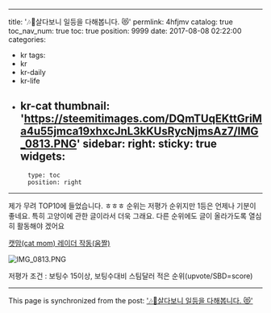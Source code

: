 
---
title: '🎶🥇살다보니 일등을 다해봅니다. 😻'
permlink: 4hfjmv
catalog: true
toc_nav_num: true
toc: true
position: 9999
date: 2017-08-08 02:22:00
categories:
- kr
tags:
- kr
- kr-daily
- kr-life
- kr-cat
thumbnail: 'https://steemitimages.com/DQmTUqEKttGriMa4u55jmca19xhxcJnL3kKUsRycNjmsAz7/IMG_0813.PNG'
sidebar:
    right:
        sticky: true
widgets:
    -
        type: toc
        position: right
---


제가 무려 TOP10에 들었습니다.  ㅎㅎㅎ 순위는 저평가 순위지만 1등은 언제나 기분이 좋네요.  특히 고양이에 관한 글이라서 더욱 그래요.  다른 순위에도 글이 올라가도록 열심히 활동해야 겠어요 

[캣맘(cat mom) 레이더 작동(움짤)](https://steemkr.com/kr-cat/@kingbit/cat-mom#@chocomuscake/re-kingbit-cat-mom-20170807t234410183z)

![IMG_0813.PNG](https://steemitimages.com/DQmTUqEKttGriMa4u55jmca19xhxcJnL3kKUsRycNjmsAz7/IMG_0813.PNG)


저평가 조건 : 보팅수 15이상, 보팅수대비 스팀달러 적은 순위(upvote/SBD=score)

- - -

This page is synchronized from the post: ['🎶🥇살다보니 일등을 다해봅니다. 😻'](https://steemit.com/@kingbit/4hfjmv)
